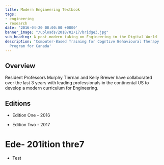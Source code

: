 ```yaml
---
title: Modern Engineering Textbook
tags:
- engineering
- research
date: '2016-04-20 00:00:00 +0000'
banner_image: "/uploads/2018/02/17/bridge3.jpg"
sub_heading: A post-modern taking on Engineering in the Digital World
description: 'Computer-Based Training for Cogntive Behavioural Therapy: An Addictions
  Program for Canada'
---
```


## Overview

Resident Professors Murphy Tiernan and Kelly Brewer have collaborated over the last 3 years with leading professionals in the continental US to develop a modern curriculum for Engineering.

## Editions

* Edition One - 2016

* Edition Two - 2017

# Ede- 201ition thre7

- Test